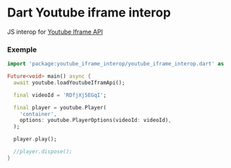 # Dart Youtube iframe interop

JS interop for [Youtube Iframe API](https://developers.google.com/youtube/iframe_api_reference)

### Exemple

```dart
import 'package:youtube_iframe_interop/youtube_iframe_interop.dart' as youtube;

Future<void> main() async {
  await youtube.loadYoutubeIframApi();

  final videoId = 'RDfjXj5EGqI';

  final player = youtube.Player(
    'container',
    options: youtube.PlayerOptions(videoId: videoId),
  );

  player.play();

  //player.dispose();
}
```